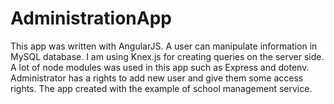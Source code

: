 # AdministrationApp

This app was written with AngularJS. A user can manipulate information in MySQL database. I am using Knex.js for creating queries on the server side. A lot of node modules was used in this app such as Express and dotenv. Administrator has a rights to add new user and give them some access rights. The app created with the example of school management service.

